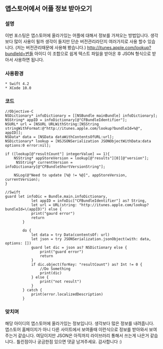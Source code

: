 ## 앱스토어에서 어플 정보 받아오기

### 설명
이번 포스팅은 앱스토어에 올라가있는 어플에 대해서 정보를 가져오는 방법입니다. 생각보다 많이 사용이 될까 생각이 들지만 단순 버전관리라던지 여러가지로 사용 할수 있습니다. (저는 버전관리때문에 사용해 봤습니다.)
http://itunes.apple.com/lookup?bundleId=번들 아이디
이 조합으로 쉽게 텍스트 파일을 받아온 후 JSON 형식으로 받아서 사용하면 됩니다.

### 사용환경
```
* Swift 4.2
* XCode 10.0
```

### 코드
```
//Objective-C
NSDictionary* infoDictionary = [[NSBundle mainBundle] infoDictionary];
NSString* appID = infoDictionary[@"CFBundleIdentifier"];
NSURL* url = [NSURL URLWithString:[NSString stringWithFormat:@"http://itunes.apple.com/lookup?bundleId=%@", appID]];
NSData* data = [NSData dataWithContentsOfURL:url];
NSDictionary* lookup = [NSJSONSerialization JSONObjectWithData:data options:0 error:nil];

if ([lookup[@"resultCount"] integerValue] == 1){
    NSString* appStoreVersion = lookup[@"results"][0][@"version"];
     NSString* currentVersion = infoDictionary[@"CFBundleShortVersionString"];

    NSLog(@"Need to update [%@ != %@]", appStoreVersion, currentVersion);
}
```

```
//Swift
guard let infoDic = Bundle.main.infoDictionary,
            let appID = infoDic["CFBundleIdentifier"] as? String,
            let url = URL(string: "http://itunes.apple.com/lookup?bundleId=\(appID)") else {
            print("gaurd error")
            return
        }

        do {
            let data = try Data(contentsOf: url)
            let json = try JSONSerialization.jsonObject(with: data, options: [])
            guard let dic = json as? NSDictionary else {
                print("guard error")
                return
            }
            if dic.object(forKey: "resultCount") as? Int != 0 {
                //Do Something
                print(dic)
            } else {
                print("not result")
            }
        } catch {
            print(error.localizedDescription)
        }
```


### 맞치며
해당 아이디의 앱스토어에 올라가있는 정보입니다. 생각보다 많은 정보를 내려줍니다. 앱스토어 홈페이지가 아니 다른 사이트에서 보여줄때 이런식으로 정보를 받아와서 보여주는거 같습니다. 여담이지만 JSON은 아직까지 라이브러리 통해서 쓰는게 나은거 같습니다.. 틀린점이나 궁금한점 있으면 댓글 남겨주세요. 감사합니다 :)

